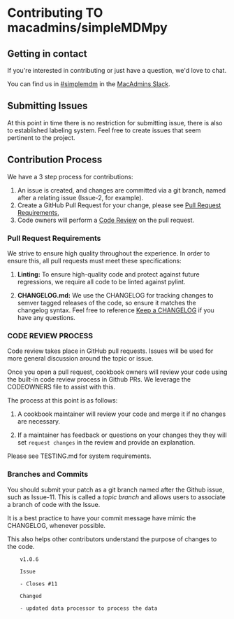 # Contributing TO macadmins/simpleMDMpy

## Getting in contact

If you're interested in contributing or just have a question,
we'd love to chat.

You can find us in [#simplemdm](https://macadmins.slack.com/archives/C4HJ6U742) in the [MacAdmins Slack](https://www.macadmins.org/).

## Submitting Issues

At this point in time there is no restriction for submitting issue, there is also to established labeling system. Feel free to create issues that seem pertinent to the project. 

## Contribution Process

We have a 3 step process for contributions:

1. An issue is created, and changes are committed via a git branch,
named after a relating issue (Issue-2, for example).
2. Create a GitHub Pull Request for your change, please see [Pull Request Requirements](#pull-request-requirements),
3. Code owners will perform a [Code Review](#code-review-process) on the pull request.

### Pull Request Requirements

We strive to ensure high quality throughout the experience. In order to ensure this, all pull requests must meet these specifications:

1. **Linting:** To ensure high-quality code and protect against future regressions, we require all code to be linted against pylint.

2. **CHANGELOG.md:** We use the CHANGELOG for tracking changes to semver tagged releases of the code, so ensure it matches the changelog syntax. Feel free to reference [Keep a CHANGELOG](https://keepachangelog.com/en/0.3.0/) if you have any questions. 


### CODE REVIEW PROCESS

Code review takes place in GitHub pull requests. Issues will be used for more general discussion around the topic or issue.

Once you open a pull request, cookbook owners will review your code using the built-in code review process in Github PRs. We leverage the CODEOWNERS file to assist with this.

The process at this point is as follows:

1. A cookbook maintainer will review your code and merge it if no changes are
necessary.

2. If a maintainer has feedback or questions on your changes they they will
set `request changes` in the review and provide an explanation.

Please see TESTING.md for system requirements.

### Branches and Commits

You should submit your patch as a git branch named after the Github issue, such as Issue-11. This is called a _topic branch_ and allows users to associate a branch of code with the Issue.

It is a best practice to have your commit message have mimic the CHANGELOG, whenever possible.

This also helps other contributors understand the purpose of changes to the code.

```text
    v1.0.6

    Issue

    - Closes #11

    Changed

    - updated data processor to process the data
```
